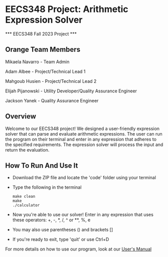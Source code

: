 # EECS348 Project: Arithmetic Expression Solver
*** EECS348 Fall 2023 Project ***

##  Orange Team Members 
<p>Mikaela Navarro - Team Admin</p>
<p>Adam Albee - Project/Technical Lead 1</p>
<p>Mahgoub Husien - Project/Technical Lead 2</p>
<p>Elijah Pijanowski - Utility Developer/Quality Assurance Engineer</p>
<p>Jackson Yanek - Quality Assurance Engineer</p>

## Overview
<p>Welcome to our EECS348 project! We designed a user-friendly expression solver that can parse and evaluate arithmetic expressions. The user can run the program on their terminal and enter in any expression that adheres to the specified requirements. The expression solver will process the input and return the evaluation.</p>

## How To Run And Use It
- Download the ZIP file and locate the 'code' folder using your terminal
- Type the following in the terminal
  
  ```
  make clean
  make
  ./calculator
  ```
- Now you're able to use our solver! Enter in any expression that uses these operators: +, -, *, /, ^ or **, %, e
- You may also use parentheses () and brackets []
- If you're ready to exit, type 'quit' or use Ctrl+D

For more details on how to use our program, look at our [User's Manual](https://github.com/maelikax/348Project/blob/main/UPEDU%20Documents/UsersManual.pdf)
